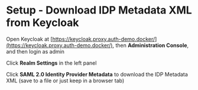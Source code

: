 # Setup - Download IDP Metadata XML from Keycloak

Open Keycloak at [https://keycloak.proxy.auth-demo.docker/](https://keycloak.proxy.auth-demo.docker/),
then **Administration Console**, and then login as admin

Click **Realm Settings** in the left panel

Click **SAML 2.0 Identity Provider Metadata** to download the IDP Metadata XML
(save to a file or just keep in a browser tab)
